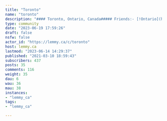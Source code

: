 ```yaml
---
title: "Toronto" 
name: "toronto"
description: "#### Toronto, Ontario, Canada##### Friends:- [!Ontario](https://lemmy.ca/c/ontario)- [!AskTO](https://lemmy.ca/c/askto)##### [Support lemmy.ca](https://lemmy.ca/post/654216)"
type: community
date: "2023-06-19 17:59:26"
draft: false
nsfw: false
actor_id: "https://lemmy.ca/c/toronto"
host: lemmy.ca
lastmod: "2023-06-14 14:29:37"
published: "2021-03-10 18:59:43"
subscribers: 437
posts: 35
comments: 116
weight: 35
dau: 6
wau: 36
mau: 38
instances:
- "lemmy_ca"
tags: 
- "lemmy_ca"

---
```


